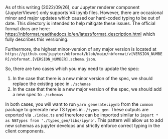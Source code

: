 As of this writing (2022/09/26), our Jupyter renderer component (JupyterViewer) only supports V4 ipynb files. However, there are occasional minor and major updates which caused our hard-coded typing to be out of date. This directory is
intended to help mitigate these issues. The official format docs are here: https://nbformat.readthedocs.io/en/latest/format_description.html which fully describes this versioning.

Furthermore, the highest minor-version of any major version is located at `https://github.com/jupyter/nbformat/blob/main/nbformat/v[VERSION_NUMBER]/nbformat.[VERSION_NUMBER].schema.json`.

So, there are two cases which you may need to update the spec:
1. In the case that there is a new minor version of the spec, we should replace the existing spec in `./schemas`
2. In the case that there is a new major version of the spec, we should add a new spec to `./schemas`

In both cases, you will want to run `yarn generate:ipynb` from the `common` package to generate new TS types in `./types_gen`. These outputs are exported via `./index.ts` and therefore can be imported similar to `import * as NBTypes from './types_gen/libs/ipynb'`. This pattern will allow us to add new schemas as jupyter develops and strictly enforce correct typing in the client components.